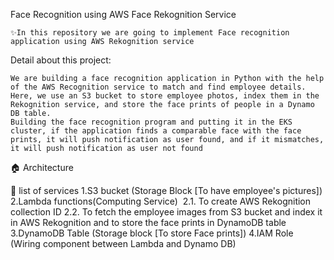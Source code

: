 Face Recognition using AWS Face Rekognition Service

    ✨In this repository we are going to implement Face recognition application using AWS Rekognition service

Detail about this project:

    We are building a face recognition application in Python with the help of the AWS Recognition service to match and find employee details. 
    Here, we use an S3 bucket to store employee photos, index them in the Rekognition service, and store the face prints of people in a Dynamo DB table.
    Building the face recognition program and putting it in the EKS cluster, if the application finds a comparable face with the face prints, it will push notification as user found, and if it mismatches, it will push notification as user not found

🏠 Architecture


📃 list of services
1.S3 bucket (Storage Block [To have employee's pictures])
2.Lambda functions(Computing Service) 
	2.1. To create AWS Rekognition collection ID
	2.2. To fetch the employee images from S3 bucket and index it in AWS Rekognition and to store the face prints in DynamoDB table
3.DynamoDB Table (Storage block [To store Face prints])
4.IAM Role (Wiring component between Lambda and Dynamo DB)